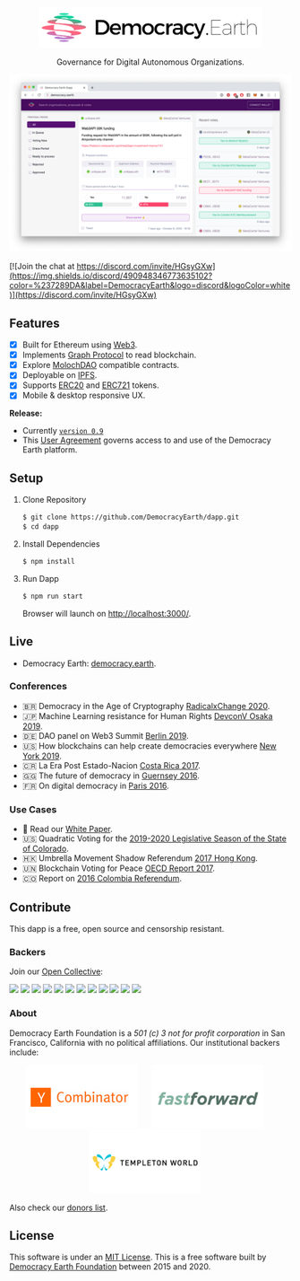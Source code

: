<p align="center">
<img src="docs/democracy-earth.png" width="400" title="Democracy Earth Foundation">
</p>

<p align="center">
Governance for Digital Autonomous Organizations.
</p>

<p align="center">
<img src="docs/sovereign-screenshot-2020.png" width="800" title="Democracy Earth Dapp Screenshot 2020">
</p>

[![Join the chat at https://discord.com/invite/HGsyGXw](https://img.shields.io/discord/490948346773635102?color=%237289DA&label=DemocracyEarth&logo=discord&logoColor=white)](https://discord.com/invite/HGsyGXw)

## Features

  - [X] Built for Ethereum using [Web3](https://github.com/ethereum/web3.js/).
  - [X] Implements [Graph Protocol](https://github.com/graphprotocol) to read blockchain.
  - [X] Explore [MolochDAO](https://github.com/MolochVentures/moloch) compatible contracts.
  - [X] Deployable on [IPFS](http://github.com/ipfs).
  - [X] Supports [ERC20](https://github.com/ethereum/eips/issues/20) and [ERC721](https://github.com/ethereum/eips/issues/721) tokens.    
  - [X] Mobile & desktop responsive UX.
  
**Release:**

* Currently [`version 0.9`](https://github.com/DemocracyEarth/dapp/releases)
* This [User Agreement](https://github.com/DemocracyEarth/dapp/blob/master/AGREEMENT.md) governs access to and use of the Democracy Earth platform.

## Setup

1. Clone Repository

    ```sh
    $ git clone https://github.com/DemocracyEarth/dapp.git
    $ cd dapp
    ```

2. Install Dependencies

    ```sh
    $ npm install
    ```

3. Run Dapp

    ```sh
    $ npm run start
    ```

    Browser will launch on [http://localhost:3000/](http://localhost:3000/).


## Live

* Democracy Earth: [democracy.earth](https://democracy.earth).

### Conferences

* 🇧🇷 Democracy in the Age of Cryptography [RadicalxChange 2020](https://www.youtube.com/watch?v=9d8zmkmfb68).
* 🇯🇵 Machine Learning resistance for Human Rights [DevconV Osaka 2019](https://www.youtube.com/watch?v=tZ_76AZtOf8).
* 🇩🇪 DAO panel on Web3 Summit [Berlin 2019](https://www.youtube.com/watch?v=JJBDcG2EqwE).
* 🇺🇸 How blockchains can help create democracies everywhere [New York 2019](https://www.youtube.com/watch?v=o2u0g0-hjgk).
* 🇨🇷 La Era Post Estado-Nacion [Costa Rica 2017](https://www.youtube.com/watch?v=BlYZpNVtNvU).
* 🇬🇬 The future of democracy in [Guernsey 2016](https://www.youtube.com/watch?v=yGmGWZCE4h0).
* 🇫🇷 On digital democracy in [Paris 2016](https://youtube.com/watch?v=UajbQTHnTfM).

### Use Cases

* 📃 Read our [White Paper](https://github.com/DemocracyEarth/paper).
* 🇺🇸 Quadratic Voting for the [2019-2020 Legislative Season of the State of Colorado](https://www.bloomberg.com/news/articles/2019-05-01/a-new-way-of-voting-that-makes-zealotry-expensive).
* 🇭🇰 Umbrella Movement Shadow Referendum [2017 Hong Kong](https://www.slideshare.net/mysociety/the-impacts-of-popvote-in-hong-kong-virgile-deville-democracy-earth).
* 🇺🇳 Blockchain Voting for Peace [OECD Report 2017](https://www.oecd.org/gov/innovative-government/embracing-innovation-in-government-colombia.pdf).
* 🇨🇴 Report on [2016 Colombia Referendum](https://medium.com/@DemocracyEarth/a-digital-referendum-for-colombias-diaspora-aeef071ec014#.xbyqt3blq).

## Contribute

This dapp is a free, open source and censorship resistant.

### Backers

Join our [Open Collective](https://opencollective.com/democracyearth):

<a href="https://opencollective.com/democracyearth/backer/0/website"><img src="https://opencollective.com/democracyearth/backer/0/avatar.svg"></a>
<a href="https://opencollective.com/democracyearth/backer/1/website"><img src="https://opencollective.com/democracyearth/backer/1/avatar.svg"></a>
<a href="https://opencollective.com/democracyearth/backer/2/website"><img src="https://opencollective.com/democracyearth/backer/2/avatar.svg"></a>
<a href="https://opencollective.com/democracyearth/backer/3/website"><img src="https://opencollective.com/democracyearth/backer/3/avatar.svg"></a>
<a href="https://opencollective.com/democracyearth/backer/4/website"><img src="https://opencollective.com/democracyearth/backer/4/avatar.svg"></a>
<a href="https://opencollective.com/democracyearth/backer/5/website"><img src="https://opencollective.com/democracyearth/backer/5/avatar.svg"></a>
<a href="https://opencollective.com/democracyearth/backer/6/website"><img src="https://opencollective.com/democracyearth/backer/6/avatar.svg"></a>
<a href="https://opencollective.com/democracyearth/backer/7/website"><img src="https://opencollective.com/democracyearth/backer/7/avatar.svg"></a>
<a href="https://opencollective.com/democracyearth/backer/8/website"><img src="https://opencollective.com/democracyearth/backer/8/avatar.svg"></a>
<a href="https://opencollective.com/democracyearth/backer/9/website"><img src="https://opencollective.com/democracyearth/backer/9/avatar.svg"></a>
<a href="https://opencollective.com/democracyearth/backer/10/website"><img src="https://opencollective.com/democracyearth/backer/10/avatar.svg"></a>
<a href="https://opencollective.com/democracyearth/backer/11/website"><img src="https://opencollective.com/democracyearth/backer/11/avatar.svg"></a>

### About

Democracy Earth Foundation is a _501 (c) 3 not for profit corporation_ in San Francisco, California with no political affiliations. Our institutional backers include:

<p align="center">
<a href="https://ycombinator.com"><img src="docs/yc.png" width="200" style="margin-right:20px;" title="Y Combinator"></a>
<a href="https://ffwd.org"><img src="docs/ffwd.png" width="200" style="margin-right:20px;" title="Fast Forward"></a>
<a href="https://www.templetonworldcharity.org/"><img src="docs/templeton.png" width="200" style="margin-right:20px;" title="Templeton World Charity"></a>
</p>

Also check our [donors list](DONORS.md).

## License

This software is under an [MIT License](LICENSE.md).
This is a free software built by [Democracy Earth Foundation](https://democracy.earth) between 2015 and 2020.
